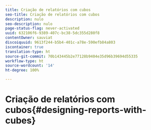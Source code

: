 ```yaml
---
title: Criação de relatórios com cubos
seo-title: Criação de relatórios com cubos
description: nulo
seo-description: nulo
page-status-flag: never-activated
uuid: 632106f6-9389-407c-bc38-5dc355d280f8
contentOwner: sauviat
discoiquuid: 9613f244-b5b4-401c-a78e-590efb84a803
iscontainer: true
translation-type: ht
source-git-commit: 70b143445b2e77128b9404e35d96b39694d55335
workflow-type: ht
source-wordcount: '14'
ht-degree: 100%

---
```



# Criação de relatórios com cubos{#designing-reports-with-cubes}

